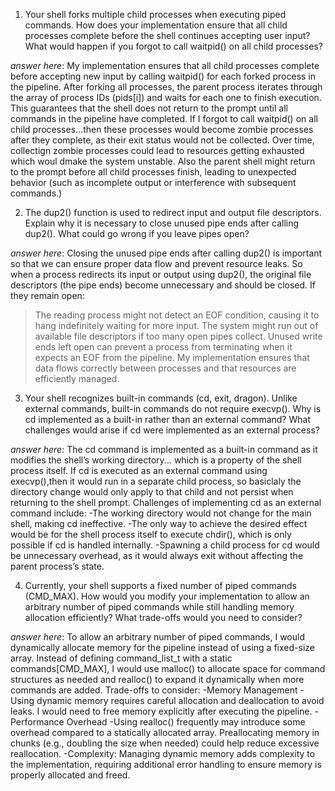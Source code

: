 1. Your shell forks multiple child processes when executing piped commands. How does your implementation ensure that all child processes complete before the shell continues accepting user input? What would happen if you forgot to call waitpid() on all child processes?

_answer here_: My implementation ensures that all child processes complete before accepting new input by calling waitpid() for each forked process in the pipeline. After forking all processes, the parent process iterates through the array of process IDs (pids[i]) and waits for each one to finish execution. This guarantees that the shell does not return to the prompt until all commands in the pipeline have completed.
If I forgot to call waitpid() on all child processes...then these processes would become zombie processes after they complete, as their exit status would not be collected. Over time, collectign zombie processes could lead to resources getting exhausted which woul dmake the system unstable. Also the parent shell might return to the prompt before all child processes finish, leading to unexpected behavior (such as incomplete output or interference with subsequent commands.)



2. The dup2() function is used to redirect input and output file descriptors. Explain why it is necessary to close unused pipe ends after calling dup2(). What could go wrong if you leave pipes open?

_answer here_: Closing the unused pipe ends after calling dup2() is important so that we can ensure proper data flow and prevent resource leaks. So when a process redirects its input or output using dup2(), the original file descriptors (the pipe ends) become unnecessary and should be closed. If they remain open:
>The reading process might not detect an EOF condition, causing it to hang indefinitely waiting for more input.
>The system might run out of available file descriptors if too many open pipes collect.
>Unused write ends left open can prevent a process from terminating when it expects an EOF from the pipeline.
My implementation ensures that data flows correctly between processes and that resources are efficiently managed.



3. Your shell recognizes built-in commands (cd, exit, dragon). Unlike external commands, built-in commands do not require execvp(). Why is cd implemented as a built-in rather than an external command? What challenges would arise if cd were implemented as an external process?

_answer here_: The cd command is implemented as a built-in command as it modifies the shell’s working directory... which is a property of the shell process itself. If cd is executed as an external command using execvp(),then it would run in a separate child process, so basiclaly the directory change would only apply to that child and not persist when returning to the shell prompt.
Challenges of implementing cd as an external command include:
-The working directory would not change for the main shell, making cd ineffective.
-The only way to achieve the desired effect would be for the shell process itself to execute chdir(), which is only possible if cd is handled internally.
-Spawning a child process for cd would be unnecessary overhead, as it would always exit without affecting the parent process’s state.



4. Currently, your shell supports a fixed number of piped commands (CMD_MAX). How would you modify your implementation to allow an arbitrary number of piped commands while still handling memory allocation efficiently? What trade-offs would you need to consider?

_answer here_: To allow an arbitrary number of piped commands, I would dynamically allocate memory for the pipeline instead of using a fixed-size array. Instead of defining command_list_t with a static commands[CMD_MAX], I would use malloc() to allocate space for command structures as needed and realloc() to expand it dynamically when more commands are added.
Trade-offs to consider:
-Memory Management -Using dynamic memory requires careful allocation and deallocation to avoid leaks. I would need to free memory explicitly after executing the pipeline.
-Performance Overhead -Using realloc() frequently may introduce some overhead compared to a statically allocated array. Preallocating memory in chunks (e.g., doubling the size when needed) could help reduce excessive reallocation.
-Complexity: Managing dynamic memory adds complexity to the implementation, requiring additional error handling to ensure memory is properly allocated and freed.

